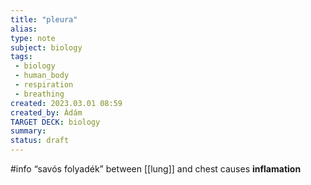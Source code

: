 ```yaml
---
title: "pleura"
alias: 
type: note
subject: biology
tags:
 - biology
 - human_body
 - respiration
 - breathing
created: 2023.03.01 08:59
created_by: Ádám
TARGET DECK: biology
summary: 
status: draft 
---
```

#info “savós folyadék” between [[lung]] and chest causes **inflamation**